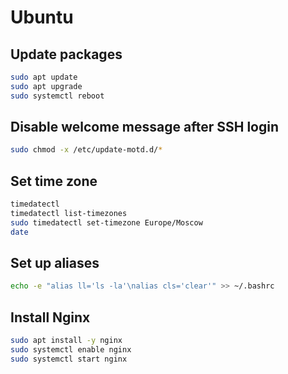 # Ubuntu

## Update packages

```sh
sudo apt update
sudo apt upgrade
sudo systemctl reboot
```

## Disable welcome message after SSH login

```sh
sudo chmod -x /etc/update-motd.d/*
```

## Set time zone

```sh
timedatectl
timedatectl list-timezones
sudo timedatectl set-timezone Europe/Moscow
date
```

## Set up aliases

```bash
echo -e "alias ll='ls -la'\nalias cls='clear'" >> ~/.bashrc
```

## Install Nginx

```sh
sudo apt install -y nginx
sudo systemctl enable nginx
sudo systemctl start nginx
```


